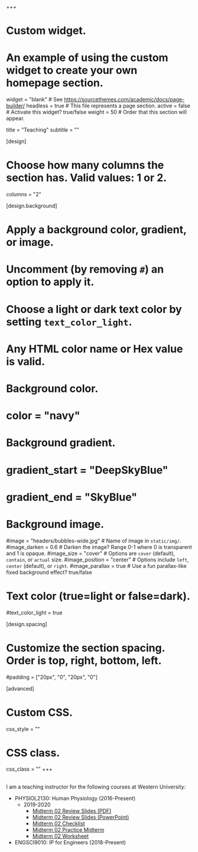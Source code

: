 +++
# Custom widget.
# An example of using the custom widget to create your own homepage section.

widget = "blank"  # See https://sourcethemes.com/academic/docs/page-builder/
headless = true  # This file represents a page section.
active = false  # Activate this widget? true/false
weight = 50  # Order that this section will appear.

title = "Teaching"
subtitle = ""

[design]
  # Choose how many columns the section has. Valid values: 1 or 2.
  columns = "2"

[design.background]
  # Apply a background color, gradient, or image.
  #   Uncomment (by removing `#`) an option to apply it.
  #   Choose a light or dark text color by setting `text_color_light`.
  #   Any HTML color name or Hex value is valid.

  # Background color.
  # color = "navy"
  
  # Background gradient.
  # gradient_start = "DeepSkyBlue"
  # gradient_end = "SkyBlue"
  
  # Background image.
  #image = "headers/bubbles-wide.jpg"  # Name of image in `static/img/`.
  #image_darken = 0.6  # Darken the image? Range 0-1 where 0 is transparent and 1 is opaque.
  #image_size = "cover"  #  Options are `cover` (default), `contain`, or `actual` size.
  #image_position = "center"  # Options include `left`, `center` (default), or `right`.
  #image_parallax = true  # Use a fun parallax-like fixed background effect? true/false

  # Text color (true=light or false=dark).
  #text_color_light = true

[design.spacing]
  # Customize the section spacing. Order is top, right, bottom, left.
  #padding = ["20px", "0", "20px", "0"]

[advanced]
 # Custom CSS. 
 css_style = ""
 
 # CSS class.
 css_class = ""
+++

<br/>
I am a teaching instructor for the following courses at Western University:

- PHYSIOL2130: Human Physiology (2016-Present)
    + 2019-2020
        * <a href="files/class_material/phys2130_2019_2020/midterm_02/midterm_02_review_dec_16_2019_without_answers.pdf" target="_blank\">Midterm 02 Review Slides (PDF)</a>
        * <a href="files/class_material/phys2130_2019_2020/midterm_02/midterm_02_review_dec_16_2019_without_answers.pptx" target="_blank\">Midterm 02 Review Slides (PowerPoint)</a>
        * <a href="files/class_material/phys2130_2019_2020/midterm_02/checklist_midterm_02_Physiology_2130.pdf" target="_blank\">Midterm 02 Checklist</a>
        * <a href="files/class_material/phys2130_2019_2020/midterm_02/practice_midterm_02_Physiology_2130.pdf" target="_blank\">Midterm 02 Practice Midterm</a>
        * <a href="files/class_material/phys2130_2019_2020/midterm_02/worksheet_midterm_02_Physiology_2130.pdf" target="_blank\">Midterm 02 Worksheet</a>
- ENGSCI9010: IP for Engineers (2018-Present)

